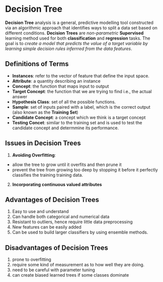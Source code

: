 # Decision Tree
__Decision Tree__ analysis is a general, predictive modelling tool constructed via an algorithmic approach that identifies ways to split a data set based on different conditions. __Decision Trees__ are _non-parametric_ __Supervised__ learning method used for both __classification__ and __regression__ tasks. The goal is to _create a model that predicts the value of a target variable by learning simple decision rules inferrred from the data features_.

## Definitions of Terms
* __Instances__: refer to the vector of feature that define the input space.
* __Attribute__: a quantity describing an instance
* __Concept__: the function that maps input to output
* __Target Concept__: the function that we are trying to find i.e., the actual answer
* __Hypothesis Class__: set of all the possible functions.
* __Sample__: set of inputs paired with a label, which is the correct output (also known as the __Training Set__)
* __Candidate Concept__: a concept which we think is a target concept
* __Testing Concet__: similar to the training set and is used to test the candidate concept and determmine its performance.

## Issues in Decision Trees
1. __Avoiding Overfitting__:
* allow the tree to grow until it overfits and then prune it
* prevent the tree from growing too deep by stopping it before it perfectly classifies the training training data.

2. __Incorporating continuous valued attributes__

## Advantages of Decision Trees
1. Easy to use and understand
2. Can handle both categorical and numerical data
3. Resistant to outliers, hence require little data preprocessing
4. New features can be easily added
5. Can be used to build larger classifiers by using ensemble methods.

## Disadvantages of Decision Trees
1. prone to overfitting
2. require some kind of measurement as to how well they are doing.
3. need to be careful with parameter tuning
4. can create biased learned trees if some classes dominate